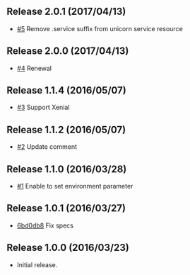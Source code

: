 Release 2.0.1 (2017/04/13)
---

- [#5](https://github.com/hfm/puppet-unicorn_systemd/pull/5) Remove .service suffix from unicorn service resource

Release 2.0.0 (2017/04/13)
---

- [#4](https://github.com/hfm/puppet-unicorn_systemd/pull/4) Renewal

Release 1.1.4 (2016/05/07)
---

- [#3](https://github.com/hfm/puppet-unicorn_systemd/pull/3) Support Xenial

Release 1.1.2 (2016/05/07)
---

- [#2](https://github.com/hfm/puppet-unicorn_systemd/pull/2) Update comment

Release 1.1.0 (2016/03/28)
---

- [#1](https://github.com/hfm/puppet-unicorn_systemd/pull/1) Enable to set environment parameter

Release 1.0.1 (2016/03/27)
---

- [6bd0db8](https://github.com/hfm/puppet-unicorn_systemd/commit/6bd0db8) Fix specs

Release 1.0.0 (2016/03/23)
---

- Initial release.
